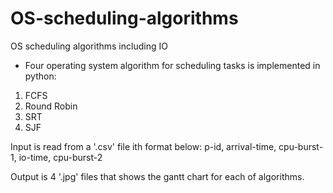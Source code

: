 # OS-scheduling-algorithms
OS scheduling algorithms including IO

* Four operating system algorithm for scheduling tasks is implemented in python:
1. FCFS
2. Round Robin
3. SRT
4. SJF

Input is read from a '.csv' file ith format below:
p-id, arrival-time, cpu-burst-1, io-time, cpu-burst-2

Output is 4 '.jpg' files that shows the gantt chart for each of algorithms.
